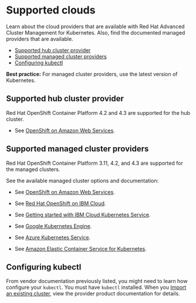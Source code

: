 # Supported clouds

Learn about the cloud providers that are available with Red Hat Advanced Cluster Management for Kubernetes. Also, find the documented managed providers that are available.

  - [Supported hub cluster provider](#supported-hub-cluster-provider)
  - [Supported managed cluster providers](#supported-managed-cluster-providers)
  - [Configuring kubectl](#configuring-kubectl)

**Best practice:** For managed cluster providers, use the latest version of Kubernetes.

## Supported hub cluster provider

Red Hat OpenShift Container Platform 4.2 and 4.3 are supported for the hub cluster.

- See [OpenShift on Amazon Web Services](https://www.openshift.com/learn/partners/amazon-web-services).

## Supported managed cluster providers

Red Hat OpenShift Container Platform 3.11, 4.2, and 4.3 are supported for the managed clusters. 

See the available managed cluster options and documentation:

- See [OpenShift on Amazon Web Services](https://www.openshift.com/learn/partners/amazon-web-services).

- See [Red Hat OpenShift on IBM Cloud](https://cloud.ibm.com/docs/openshift?topic=openshift-clusters).

- See [Getting started with IBM Cloud Kubernetes Service](https://cloud.ibm.com/docs/containers?topic=containers-getting-started).

- See [Google Kubernetes Engine](https://cloud.google.com/kubernetes-engine/).

- See [Azure Kubernetes Service](https://azure.microsoft.com/en-us/services/kubernetes-service/). 

- See [Amazon Elastic Container Service for Kubernetes](https://aws.amazon.com/eks/).  

## Configuring kubectl

From vendor documentation previously listed, you might need to learn how configure your `kubectl`. You must have `kubectl` installed. When you [Import an existing cluster](../manage_cluster/import.md), view the provider product documentation for details.

